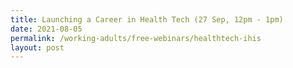 ```yaml
---
title: Launching a Career in Health Tech (27 Sep, 12pm - 1pm)
date: 2021-08-05
permalink: /working-adults/free-webinars/healthtech-ihis
layout: post
---
```



